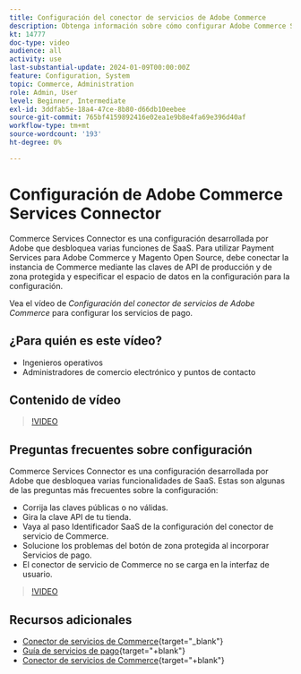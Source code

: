 ```yaml
---
title: Configuración del conector de servicios de Adobe Commerce
description: Obtenga información sobre cómo configurar Adobe Commerce Services Connector para utilizarlo con productos SaaS de Commerce y cómo resolver problemas comunes.
kt: 14777
doc-type: video
audience: all
activity: use
last-substantial-update: 2024-01-09T00:00:00Z
feature: Configuration, System
topic: Commerce, Administration
role: Admin, User
level: Beginner, Intermediate
exl-id: 3ddfab5e-18a4-47ce-8b80-d66db10eebee
source-git-commit: 765bf4159892416e02ea1e9b8e4fa69e396d40af
workflow-type: tm+mt
source-wordcount: '193'
ht-degree: 0%

---
```


# Configuración de Adobe Commerce Services Connector

Commerce Services Connector es una configuración desarrollada por Adobe que desbloquea varias funciones de SaaS. Para utilizar Payment Services para Adobe Commerce y Magento Open Source, debe conectar la instancia de Commerce mediante las claves de API de producción y de zona protegida y especificar el espacio de datos en la configuración para la configuración.

Vea el vídeo de _Configuración del conector de servicios de Adobe Commerce_ para configurar los servicios de pago.

## ¿Para quién es este vídeo?

- Ingenieros operativos
- Administradores de comercio electrónico y puntos de contacto

## Contenido de vídeo

>[!VIDEO](https://video.tv.adobe.com/v/3425958?learn=on)

## Preguntas frecuentes sobre configuración

Commerce Services Connector es una configuración desarrollada por Adobe que desbloquea varias funcionalidades de SaaS. Estas son algunas de las preguntas más frecuentes sobre la configuración:

- Corrija las claves públicas o no válidas.
- Gira la clave API de tu tienda.
- Vaya al paso Identificador SaaS de la configuración del conector de servicio de Commerce.
- Solucione los problemas del botón de zona protegida al incorporar Servicios de pago.
- El conector de servicio de Commerce no se carga en la interfaz de usuario.

>[!VIDEO](https://video.tv.adobe.com/v/3425959?learn=on)

## Recursos adicionales

- [Conector de servicios de Commerce](https://experienceleague.adobe.com/docs/commerce-merchant-services/user-guides/integration-services/saas.html){target="_blank"}
- [Guía de servicios de pago](https://experienceleague.adobe.com/docs/commerce-merchant-services/payment-services/guide-overview.html){target="+blank"}
- [Conector de servicios de Commerce](https://experienceleague.adobe.com/docs/commerce-merchant-services/user-guides/integration-services/saas.html){target="+blank"}
